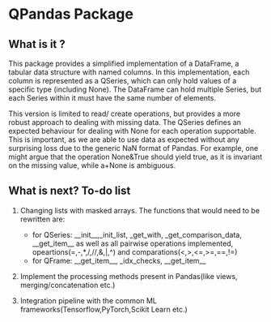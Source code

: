 # QPandas Package

## What is it ?
This package provides a simplified implementation of a DataFrame, a tabular data structure with named columns. In this implementation, each column is represented as a QSeries, which can only hold values of a specific type (including None). The DataFrame can hold multiple Series, but each Series within it must have the same number of elements.

This version is limited to read/ create operations, but provides a more robust approach to dealing with missing data. The QSeries defines an expected behaviour for dealing with None for each operation supportable. This is important, as we are able to use data as expected without any surprising loss due to the generic NaN format of Pandas. For example, one might argue that the operation None&True should yield true, as it is invariant on the missing value, while a+None is ambiguous.

## What is next? To-do list

1. Changing lists with masked arrays. The functions that would need to be rewritten are:
   
   - for QSeries: \_\_init\_\_,_init_list, _get_with, _get_comparison_data, \_\_get_item\_\_ as well as all pairwise operations implemented, opeartions(=,-,*,/,//,&,|,^) and comparations(<,>,<=,>=,==,!=)
   - for QFrame: \_\_get_item\_\_, _idx_checks, \_\_get_item\_\_

2. Implement the processing methods present in Pandas(like views, merging/concatenation etc.)

3. Integration pipeline with the common ML frameworks(Tensorflow,PyTorch,Scikit Learn etc.)
